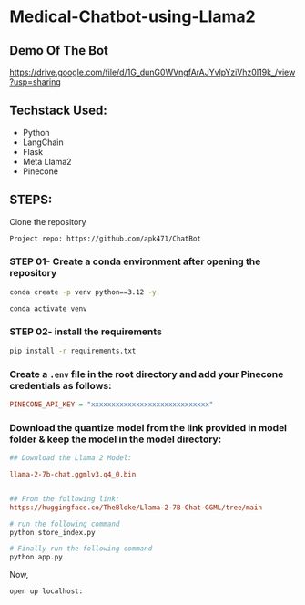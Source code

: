 # Medical-Chatbot-using-Llama2

## Demo Of The Bot
https://drive.google.com/file/d/1G_dunG0WVngfArAJYvlpYziVhz0I19k_/view?usp=sharing

## Techstack Used:

- Python
- LangChain
- Flask
- Meta Llama2
- Pinecone

## STEPS:

Clone the repository

```bash
Project repo: https://github.com/apk471/ChatBot
```

### STEP 01- Create a conda environment after opening the repository

```bash
conda create -p venv python==3.12 -y
```

```bash
conda activate venv
```

### STEP 02- install the requirements

```bash
pip install -r requirements.txt
```

### Create a `.env` file in the root directory and add your Pinecone credentials as follows:

```ini
PINECONE_API_KEY = "xxxxxxxxxxxxxxxxxxxxxxxxxxxxx"
```

### Download the quantize model from the link provided in model folder & keep the model in the model directory:

```ini
## Download the Llama 2 Model:

llama-2-7b-chat.ggmlv3.q4_0.bin


## From the following link:
https://huggingface.co/TheBloke/Llama-2-7B-Chat-GGML/tree/main
```

```bash
# run the following command
python store_index.py
```

```bash
# Finally run the following command
python app.py
```

Now,

```bash
open up localhost:
```
